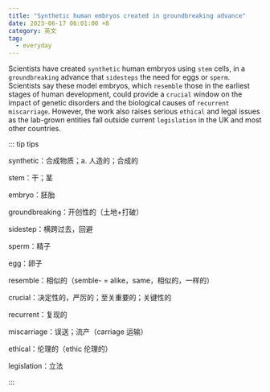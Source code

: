 ```yaml
---
title: "Synthetic human embryos created in groundbreaking advance"
date: 2023-06-17 06:01:00 +8
category: 英文
tag:
  - everyday
---
```


Scientists have created `synthetic` human embryos using `stem` cells, in a `groundbreaking` advance that `sidesteps` the need for eggs or `sperm`. Scientists say these model embryos, which `resemble` those in the earliest stages of human development, could provide a `crucial` window on the impact of genetic disorders and the biological causes of `recurrent` `miscarriage`. However, the work also raises serious `ethical` and legal issues as the lab-grown entities fall outside current `legislation` in the UK and most other countries.

::: tip tips

synthetic：合成物质；a. 人造的；合成的

stem：干；茎

embryo：胚胎

groundbreaking：开创性的（土地+打破）

sidestep：横跨过去，回避

sperm：精子

egg：卵子

resemble：相似的（semble- = alike，same，相似的，一样的）

crucial：决定性的，严厉的；至关重要的；关键性的

recurrent：复现的

miscarriage：误送；流产（carriage 运输）

ethical：伦理的（ethic 伦理的）

legislation：立法

:::
